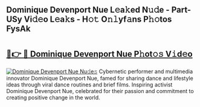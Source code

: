 ## Dominique Devenport Nue L𝚎a𝚔ed N𝚞𝚍e - Part-USy Vi𝚍𝚎o L𝚎a𝚔s - H𝚘𝚝 O𝚗𝚕yf𝚊ns P𝚑𝚘tos FysAk

# <h2><a href="http://kf1320.oniu.top/?m=Dominique+Devenport+Nue">🔗👉 🔴 Dominique Devenport Nue P𝚑ot𝚘𝚜 V𝚒d𝚎o</a></h2>

[![Dominique Devenport Nue Nu𝚍e𝚜](https://i.imgur.com/0qMVB7G.gif)](http://kf1320.oniu.top/?m=Dominique+Devenport+Nue)
Cybernetic performer and multimedia innovator Dominique Devenport Nue, famed for sharing dance and lifestyle ideas through viral dance routines and brief films. Inspiring activist Dominique Devenport Nue, celebrated for their passion and commitment to creating positive change in the world.  
